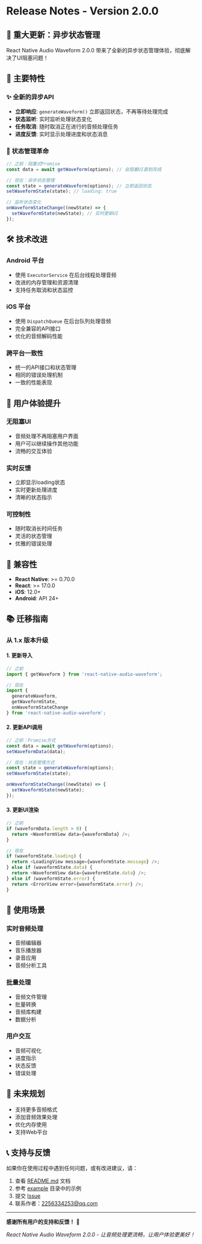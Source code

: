 # Release Notes - Version 2.0.0

## 🎉 重大更新：异步状态管理

React Native Audio Waveform 2.0.0 带来了全新的异步状态管理体验，彻底解决了UI阻塞问题！

## 🚀 主要特性

### ✨ 全新的异步API
- **立即响应**: `generateWaveform()` 立即返回状态，不再等待处理完成
- **状态监听**: 实时监听处理状态变化
- **任务取消**: 随时取消正在进行的音频处理任务
- **进度反馈**: 实时显示处理进度和状态消息

### 🔄 状态管理革命
```typescript
// 之前：阻塞式Promise
const data = await getWaveform(options); // 会阻塞UI直到完成

// 现在：异步状态管理
const state = generateWaveform(options); // 立即返回状态
setWaveformState(state); // loading: true

// 监听状态变化
onWaveformStateChange((newState) => {
  setWaveformState(newState); // 实时更新UI
});
```

## 🛠️ 技术改进

### Android 平台
- 使用 `ExecutorService` 在后台线程处理音频
- 改进的内存管理和资源清理
- 支持任务取消和状态监控

### iOS 平台
- 使用 `DispatchQueue` 在后台队列处理音频
- 完全兼容的API接口
- 优化的音频解码性能

### 跨平台一致性
- 统一的API接口和状态管理
- 相同的错误处理机制
- 一致的性能表现

## 📱 用户体验提升

### 无阻塞UI
- 音频处理不再阻塞用户界面
- 用户可以继续操作其他功能
- 流畅的交互体验

### 实时反馈
- 立即显示loading状态
- 实时更新处理进度
- 清晰的状态指示

### 可控制性
- 随时取消长时间任务
- 灵活的状态管理
- 优雅的错误处理

## 🔧 兼容性

- **React Native**: >= 0.70.0
- **React**: >= 17.0.0
- **iOS**: 12.0+
- **Android**: API 24+

## 📚 迁移指南

### 从 1.x 版本升级

#### 1. 更新导入
```typescript
// 之前
import { getWaveform } from 'react-native-audio-waveform';

// 现在
import { 
  generateWaveform, 
  getWaveformState, 
  onWaveformStateChange 
} from 'react-native-audio-waveform';
```

#### 2. 更新API调用
```typescript
// 之前：Promise方式
const data = await getWaveform(options);
setWaveformData(data);

// 现在：状态管理方式
const state = generateWaveform(options);
setWaveformState(state);

onWaveformStateChange((newState) => {
  setWaveformState(newState);
});
```

#### 3. 更新UI渲染
```typescript
// 之前
if (waveformData.length > 0) {
  return <WaveformView data={waveformData} />;
}

// 现在
if (waveformState.loading) {
  return <LoadingView message={waveformState.message} />;
} else if (waveformState.data) {
  return <WaveformView data={waveformState.data} />;
} else if (waveformState.error) {
  return <ErrorView error={waveformState.error} />;
}
```

## 🎯 使用场景

### 实时音频处理
- 音频编辑器
- 音乐播放器
- 录音应用
- 音频分析工具

### 批量处理
- 音频文件管理
- 批量转换
- 音频库构建
- 数据分析

### 用户交互
- 音频可视化
- 进度指示
- 状态反馈
- 错误处理

## 🔮 未来规划

- 支持更多音频格式
- 添加音频效果处理
- 优化内存使用
- 支持Web平台

## 📞 支持与反馈

如果你在使用过程中遇到任何问题，或有改进建议，请：

1. 查看 [README.md](./README.md) 文档
2. 参考 [example](./example/) 目录中的示例
3. 提交 [Issue](https://github.com/your-repo/issues)
4. 联系作者：2256334253@qq.com

---

**感谢所有用户的支持和反馈！** 🎉

*React Native Audio Waveform 2.0.0 - 让音频处理更流畅，让用户体验更美好！*
